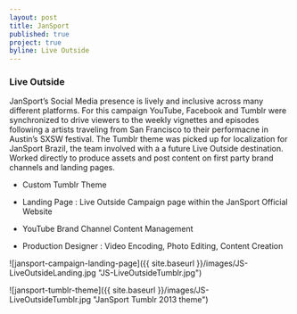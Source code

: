 ```yaml
---
layout: post
title: JanSport
published: true
project: true
byline: Live Outside
---
```


### Live Outside

JanSport’s Social Media presence is lively and inclusive across many different platforms. For this campaign YouTube, Facebook and Tumblr were synchronized to drive viewers to the weekly vignettes and episodes following a artists traveling from San Francisco to their performacne in Austin’s SXSW festival. The Tumblr theme was picked up for localization for JanSport Brazil, the team involved with a a future Live Outside destination. Worked directly to produce assets and post content on first party brand channels and landing pages.

* Custom Tumblr Theme

* Landing Page : Live Outside Campaign page within the JanSport Official Website

* YouTube Brand Channel Content Management

* Production Designer : Video Encoding, Photo Editing, Content Creation

![jansport-campaign-landing-page]({{ site.baseurl }}/images/JS-LiveOutsideLanding.jpg "JS-LiveOutsideTumblr.jpg")

![jansport-tumblr-theme]({{ site.baseurl }}/images/JS-LiveOutsideTumblr.jpg "JanSport Tumblr 2013 theme")


